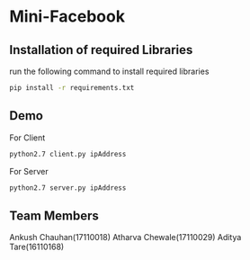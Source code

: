# Mini-Facebook


## Installation of required Libraries

run the following command to install required libraries

```bash
pip install -r requirements.txt
```

## Demo
For Client 
```bash
python2.7 client.py ipAddress
```

For Server 
```bash
python2.7 server.py ipAddress
```


## Team Members
Ankush Chauhan(17110018)
Atharva Chewale(17110029)
Aditya Tare(16110168)
